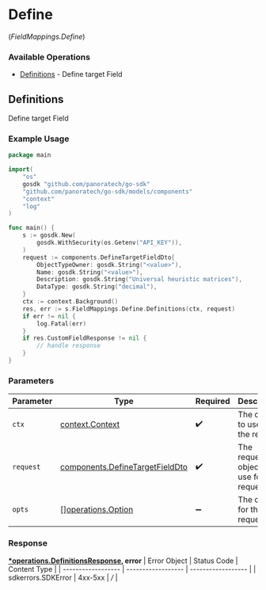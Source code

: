 # Define
(*FieldMappings.Define*)

### Available Operations

* [Definitions](#definitions) - Define target Field

## Definitions

Define target Field

### Example Usage

```go
package main

import(
	"os"
	gosdk "github.com/panoratech/go-sdk"
	"github.com/panoratech/go-sdk/models/components"
	"context"
	"log"
)

func main() {
    s := gosdk.New(
        gosdk.WithSecurity(os.Getenv("API_KEY")),
    )
    request := components.DefineTargetFieldDto{
        ObjectTypeOwner: gosdk.String("<value>"),
        Name: gosdk.String("<value>"),
        Description: gosdk.String("Universal heuristic matrices"),
        DataType: gosdk.String("decimal"),
    }
    ctx := context.Background()
    res, err := s.FieldMappings.Define.Definitions(ctx, request)
    if err != nil {
        log.Fatal(err)
    }
    if res.CustomFieldResponse != nil {
        // handle response
    }
}
```

### Parameters

| Parameter                                                                          | Type                                                                               | Required                                                                           | Description                                                                        |
| ---------------------------------------------------------------------------------- | ---------------------------------------------------------------------------------- | ---------------------------------------------------------------------------------- | ---------------------------------------------------------------------------------- |
| `ctx`                                                                              | [context.Context](https://pkg.go.dev/context#Context)                              | :heavy_check_mark:                                                                 | The context to use for the request.                                                |
| `request`                                                                          | [components.DefineTargetFieldDto](../../models/components/definetargetfielddto.md) | :heavy_check_mark:                                                                 | The request object to use for the request.                                         |
| `opts`                                                                             | [][operations.Option](../../models/operations/option.md)                           | :heavy_minus_sign:                                                                 | The options for this request.                                                      |


### Response

**[*operations.DefinitionsResponse](../../models/operations/definitionsresponse.md), error**
| Error Object       | Status Code        | Content Type       |
| ------------------ | ------------------ | ------------------ |
| sdkerrors.SDKError | 4xx-5xx            | */*                |
